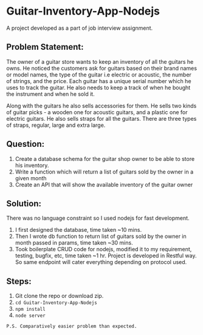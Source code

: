 # Guitar-Inventory-App-Nodejs

A project developed as a part of job interview assignment. 

## Problem Statement:
The owner of a guitar store wants to keep an inventory of all the guitars he owns. 
He noticed the customers ask for guitars based on their brand names or model names, 
the type of the guitar i.e electric or acoustic, the number of strings, and the price. 
Each guitar has a unique serial number which he uses to track the guitar. He also needs to 
keep a track of when he bought the instrument and when he sold it.

Along with the guitars he also sells accessories for them. He sells two kinds of guitar picks - 
a wooden one for acoustic guitars, and a plastic one for electric guitars.
He also sells straps for all the guitars. There are three types of straps, regular, large and extra large.

## Question:

1. Create a database schema for the guitar shop owner to be able to store his inventory.
2. Write a function which will return a list of guitars sold by the owner in a given month
3. Create an API that will show the available inventory of the guitar owner

## Solution:
There was no language constraint so I used nodejs for fast development. 

1) I first designed the database, time taken ~10 mins.
2) Then I wrote db function to return list of guitars sold by the owner in month passed in params, time taken ~30 mins.
3) Took boilerplate CRUD code for nodejs, modified it to my requirement, testing, bugfix, etc, time taken ~1 hr. Project is developed in Restful way. So same endpoint will cater everything depending on protocol used. 

## Steps: 
1) Git clone the repo or download zip.
2) `` cd Guitar-Inventory-App-Nodejs ``
3) `` npm install ``
4) `` node server ``


`` P.S. Comparatively easier problem than expected. ``
